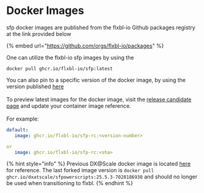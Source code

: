 # Docker Images

sfp docker images are published from the flxbl-io Github packages registry at the link provided below

{% embed url="https://github.com/orgs/flxbl-io/packages" %}

One can utilize the flxbl-io sfp images by using the&#x20;

```
docker pull ghcr.io/flxbl-io/sfp:latest
```

You can also pin to a specific version of the docker image, by using the version published [here](https://github.com/flxbl-io/sfp/pkgs/container/sfp)\
\
To preview latest images for the docker image, visit the [release candidate page](https://github.com/flxbl-io/sfp/pkgs/container/sfp-rc) and update your container image reference.\
\
For example:

```yaml
default:
   image: ghcr.io/flxbl-io/sfp-rc:<version-number>

or
   image: ghcr.io/flxbl-io/sfp-rc:<sha>
```

{% hint style="info" %}
Previous DX@Scale docker image is located [here](https://ghcr.io/dxatscale/sfpowerscripts) for reference.  The last forked image version is `docker pull ghcr.io/dxatscale/sfpowerscripts:25.5.3-7028186930` and should no longer be used when transitioning to flxbl.
{% endhint %}
